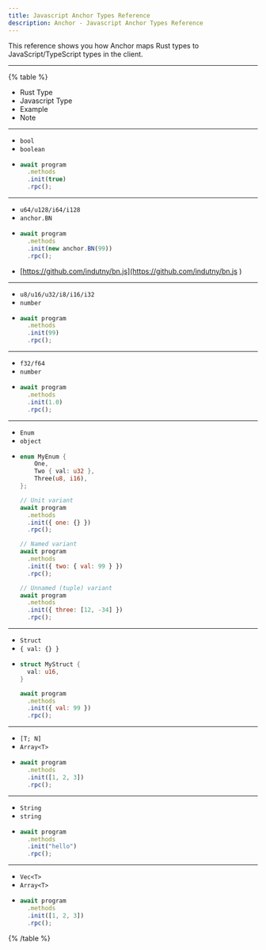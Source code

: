 ```yaml
---
title: Javascript Anchor Types Reference
description: Anchor - Javascript Anchor Types Reference
---
```


This reference shows you how Anchor maps Rust types to JavaScript/TypeScript types in the client.

---

{% table %}
* Rust Type
* Javascript Type
* Example
* Note
---
* `bool`
* `boolean`
* ```javascript
  await program
    .methods
    .init(true)
    .rpc();
  ```
---
* `u64/u128/i64/i128`
* `anchor.BN`
* ```javascript
  await program
    .methods
    .init(new anchor.BN(99))
    .rpc();
    ```
* [https://github.com/indutny/bn.js](https://github.com/indutny/bn.js )
---
* `u8/u16/u32/i8/i16/i32`
* `number`
* ```javascript
  await program
    .methods
    .init(99)
    .rpc();
    ```
---
* `f32/f64`
* `number`
* ```javascript
  await program
    .methods
    .init(1.0)
    .rpc();
    ```
---
* `Enum`
* `object`
* ```rust
  enum MyEnum {
      One,
      Two { val: u32 },
      Three(u8, i16),
  };
  ```
  ```javascript
  // Unit variant
  await program
    .methods
    .init({ one: {} })
    .rpc();

  // Named variant
  await program
    .methods
    .init({ two: { val: 99 } })
    .rpc();

  // Unnamed (tuple) variant
  await program
    .methods
    .init({ three: [12, -34] })
    .rpc();
  ```
---
* `Struct`
* `{ val: {} }`
* ```rust
  struct MyStruct {
    val: u16,
  }
  ```
  ```javascript
  await program
    .methods
    .init({ val: 99 })
    .rpc();
  ```
---
* `[T; N]`
* `Array<T>`
* ```javascript
  await program
    .methods
    .init([1, 2, 3])
    .rpc();
  ```
---
* `String`
* `string`
* ```javascript
  await program
    .methods
    .init("hello")
    .rpc();
  ```
---
* `Vec<T>`
* `Array<T>`
* ```javascript
  await program
    .methods
    .init([1, 2, 3])
    .rpc();
  ```
{% /table %}
